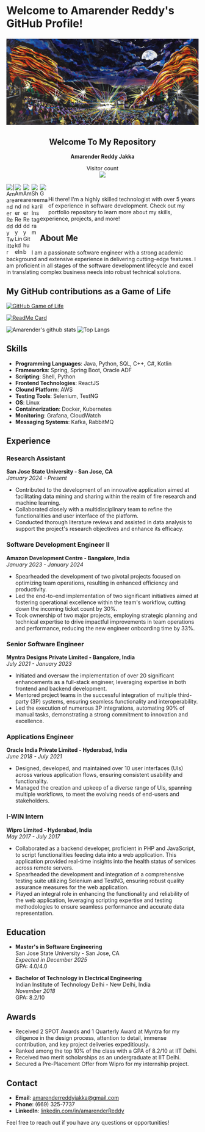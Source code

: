 # Welcome to Amarender Reddy's GitHub Profile!
###  

<p align="center">

 
 <img src="https://github.com/Skillz619/Skillz619/blob/master/RedRocks-Shreek.jpeg" alt="Hello world">

 
 <h2 align="center">Welcome To My Repository</h2>
 <p align="center"><b>Amarender Reddy Jakka</b> </p>
</p>





<p align="center"> 
  Visitor count<br>
  <img src="https://profile-counter.glitch.me/JAReddy/count.svg" />
</p>



<a href="https://x.com/imAmar_chinnu">
<img align="left" alt=" |Amarender Reddy Twitter" width="22px" src="https://img.icons8.com/color/48/000000/twitter-squared.png"/>
</a>

<a href="https://www.linkedin.com/in/amarenderreddy/">
<img align="left" alt="Amarender Reddy LinkdeIn" width="22px" src="https://img.icons8.com/color/48/000000/linkedin.png"/>
</a>

<a href="https://github.com/JAReddy">
<img align="left" alt="Amarender Reddy  Github " width="22px" src="https://img.icons8.com/nolan/64/github.png"/>
</a>

<a href="https://www.instagram.com/amarender__reddy/">
<img align="left" alt="Shreekar Instagram" width="22px" src="https://img.icons8.com/fluency/48/000000/instagram-new.png"/>
</a>

<a href="mailto:amarenderreddyjakka@gmail.com?Subject=Reaching%20out%20for%20connection!">
<img align="left" alt="Gmail" width="22px" src="https://img.icons8.com/color/48/000000/gmail-new.png"/>
</a>

<br/>

<p>
Hi there! I'm a highly skilled technologist with over 5 years of experience in software development. Check out my portfolio repository to learn more about my skills, experience, projects, and more!
</p>

## About Me

I am a passionate software engineer with a strong academic background and extensive experience in delivering cutting-edge features. I am proficient in all stages of the software development lifecycle and excel in translating complex business needs into robust technical solutions.

## My GitHub contributions as a Game of Life
[![GitHub Game of Life](https://github4life.herokuapp.com/JAReddy.gif)](https://github4life.herokuapp.com/JAReddy)



[![ReadMe Card](https://github-readme-stats.vercel.app/api/pin/?username=JAReddy&repo=CMPE138-MVPPredictor&theme=tokyonight)]([https://github.com/JAReddy/CMPE138-MVPPredictor](https://github.com/Skillz619/CMPE138-MVPPredictor))



![Amarender's github stats](https://github-readme-stats.vercel.app/api?username=JAReddy&show_icons=true&theme=tokyonight)
![Top Langs](https://github-readme-stats.vercel.app/api/top-langs/?username=JAReddy&theme=tokyonight)


## Skills

- **Programming Languages**: Java, Python, SQL, C++, C#, Kotlin
- **Frameworks**: Spring, Spring Boot, Oracle ADF
- **Scripting**: Shell, Python
- **Frontend Technologies**: ReactJS
- **Clound Platform**: AWS
- **Testing Tools**: Selenium, TestNG
- **OS**: Linux
- **Containerization**: Docker, Kubernetes
- **Monitoring**: Grafana, CloudWatch
- **Messaging Systems**: Kafka, RabbitMQ

## Experience

### Research Assistant
**San Jose State University - San Jose, CA**  
*January 2024 - Present*

- Contributed to the development of an innovative application aimed at facilitating data mining and sharing within the realm of fire research and machine learning.
- Collaborated closely with a multidisciplinary team to refine the functionalities and user interface of the platform.
- Conducted thorough literature reviews and assisted in data analysis to support the project's research objectives and enhance its efficacy.

### Software Development Engineer II
**Amazon Development Centre - Bangalore, India**  
*January 2023 - January 2024*

- Spearheaded the development of two pivotal projects focused on optimizing team operations, resulting in enhanced efficiency and productivity.
- Led the end-to-end implementation of two significant initiatives aimed at fostering operational excellence within the team's workflow, cutting down the incoming ticket count by 30%.
- Took ownership of two major projects, employing strategic planning and technical expertise to drive impactful improvements in team operations and performance, reducing the new engineer onboarding time by 33%.

### Senior Software Engineer
**Myntra Designs Private Limited - Bangalore, India**  
*July 2021 - January 2023*

- Initiated and oversaw the implementation of over 20 significant enhancements as a full-stack engineer, leveraging expertise in both frontend and backend development.
- Mentored project teams in the successful integration of multiple third-party (3P) systems, ensuring seamless functionality and interoperability.
- Led the execution of numerous 3P integrations, automating 90% of manual tasks, demonstrating a strong commitment to innovation and excellence.

### Applications Engineer
**Oracle India Private Limited - Hyderabad, India**  
*June 2018 - July 2021*

- Designed, developed, and maintained over 10 user interfaces (UIs) across various application flows, ensuring consistent usability and functionality.
- Managed the creation and upkeep of a diverse range of UIs, spanning multiple workflows, to meet the evolving needs of end-users and stakeholders.

### I-WIN Intern
**Wipro Limited - Hyderabad, India**  
*May 2017 - July 2017*

- Collaborated as a backend developer, proficient in PHP and JavaScript, to script functionalities feeding data into a web application. This application provided real-time insights into the health status of services across remote servers.
- Spearheaded the development and integration of a comprehensive testing suite utilizing Selenium and TestNG, ensuring robust quality assurance measures for the web application.
- Played an integral role in enhancing the functionality and reliability of the web application, leveraging scripting expertise and testing methodologies to ensure seamless performance and accurate data representation.

## Education

- **Master's in Software Engineering**  
  San Jose State University - San Jose, CA  
  *Expected in December 2025*  
  GPA: 4.0/4.0

- **Bachelor of Technology in Electrical Engineering**  
  Indian Institute of Technology Delhi - New Delhi, India  
  *November 2018*  
  GPA: 8.2/10


## Awards

- Received 2 SPOT Awards and 1 Quarterly Award at Myntra for my diligence in the design process, attention to detail, immense contribution, and key project deliveries expeditiously.
- Ranked among the top 10% of the class with a GPA of 8.2/10 at IIT Delhi.
- Received two merit scholarships as an undergraduate at IIT Delhi.
- Secured a Pre-Placement Offer from Wipro for my internship project.

## Contact

- **Email**: amarenderreddyjakka@gmail.com
- **Phone**: (669) 325-7737
- **LinkedIn**: [linkedin.com/in/amarenderReddy](https://www.linkedin.com/in/amarenderReddy)

Feel free to reach out if you have any questions or opportunities!